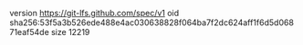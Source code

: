 version https://git-lfs.github.com/spec/v1
oid sha256:53f5a3b526ede488e4ac030638828f064ba7f2dc624aff1f6d5d06871eaf54de
size 12219
